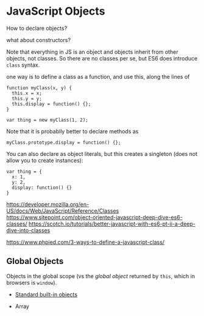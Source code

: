 # JavaScript Objects


How to declare objects?

what about constructors?

Note that everything in JS is an object and objects inherit from other objects, not classes. So there are no classes per se, but ES6 does introduce `class` syntax.

one way is to define a class as a function, and use this, along the lines of

    function myClass(x, y) {
      this.x = x;
      this.y = y;
      this.display = function() {};
    }
    
    var thing = new myClass(1, 2);

Note that it is probablly better to declare methods as

    myClass.prototype.display = function() {};

You can also declare as object literals, but this creates a singleton (does not allow you to create instances):

    var thing = {
      x: 1,
      y: 2,
      display: function() {}
    }

https://developer.mozilla.org/en-US/docs/Web/JavaScript/Reference/Classes
https://www.sitepoint.com/object-oriented-javascript-deep-dive-es6-classes/
https://scotch.io/tutorials/better-javascript-with-es6-pt-ii-a-deep-dive-into-classes

https://www.phpied.com/3-ways-to-define-a-javascript-class/



## Global Objects

Objects in the global scope (vs the *global object* returned by `this`, which in browsers is `window`).

* [Standard built-in objects](https://developer.mozilla.org/en-US/docs/Web/JavaScript/Reference/Global_Objects)

* Array
